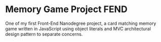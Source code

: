 # Memory Game Project FEND

One of my first Front-End Nanodegree project, a card matching memory game written in JavaScript using object literals and MVC architectural design pattern to separate concerns.
